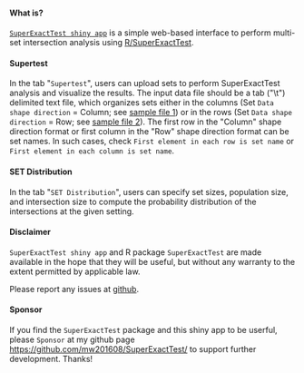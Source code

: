 #### What is?

[`SuperExactTest shiny app`](https://network.shinyapps.io/SuperExactTest/) is a simple web-based interface to perform multi-set intersection analysis using [R/SuperExactTest](https://github.com/mw201608/SuperExactTest/).

#### Supertest

In the tab "`Supertest`", users can upload sets to perform SuperExactTest analysis and visualize the results. The input data file should be a tab ("\t") delimited text file, which organizes sets either in the columns (Set `Data shape direction` = Column; see [sample file 1](https://raw.githubusercontent.com/mw201608/SuperExactTest.shiny/main/Cancer_Column_Shape.txt)) or in the rows (Set `Data shape direction` = Row; see [sample file 2](https://raw.githubusercontent.com/mw201608/SuperExactTest.shiny/main/Cancer_Row_Shape.txt)). The first row in the "Column" shape direction format or first column in the "Row" shape direction format can be set names. In such cases, check `First element in each row is set name` or `First element in each column is set name`.

#### SET Distribution

In the tab "`SET Distribution`", users can specify set sizes, population size, and intersection size to compute the probability distribution of the intersections at the given setting.


#### Disclaimer

`SuperExactTest shiny app` and R package `SuperExactTest` are made available in the hope that they will be useful, but without any warranty to the extent permitted by applicable law.

Please report any issues at [github](https://github.com/mw201608/SuperExactTest.shiny/).

#### Sponsor

If you find the `SuperExactTest` package and this shiny app to be userful, please `Sponsor` at my github page https://github.com/mw201608/SuperExactTest/ to support further development. Thanks!
